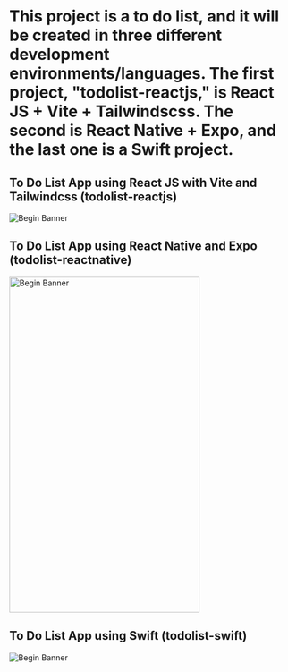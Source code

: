# This project is a to do list, and it will be created in three different development environments/languages. The first project, "todolist-reactjs," is React JS + Vite + Tailwindscss. The second is React Native + Expo, and the last one is a Swift project.

## To Do List App using React JS with Vite and Tailwindcss (todolist-reactjs)

![Begin Banner](/final.jpg)

## To Do List App using React Native and Expo (todolist-reactnative)

<!-- ![Begin Banner](/finalReactNative.jpg =100x20) -->
<img src="/finalReactNative.jpg" alt="Begin Banner" width="340" height="600">

## To Do List App using Swift (todolist-swift)

![Begin Banner](/finalSwift.jpg)
